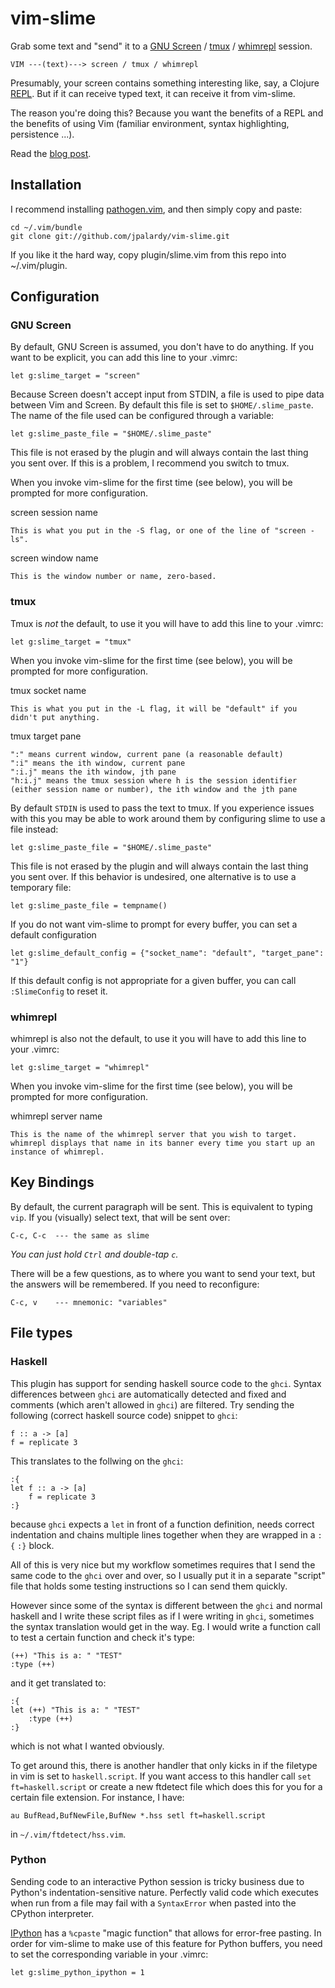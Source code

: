 vim-slime
=========

Grab some text and "send" it to a [GNU Screen](http://www.gnu.org/software/screen/) / [tmux](http://tmux.sourceforge.net/) / [whimrepl](https://github.com/malyn/lein-whimrepl) session.

    VIM ---(text)---> screen / tmux / whimrepl

Presumably, your screen contains something interesting like, say, a Clojure [REPL](http://en.wikipedia.org/wiki/REPL). But if it can
receive typed text, it can receive it from vim-slime.

The reason you're doing this? Because you want the benefits of a REPL and the benefits of using Vim (familiar environment, syntax highlighting, persistence ...).

Read the [blog post](http://technotales.wordpress.com/2007/10/03/like-slime-for-vim/).

Installation
------------

I recommend installing [pathogen.vim](https://github.com/tpope/vim-pathogen), and
then simply copy and paste:

    cd ~/.vim/bundle
    git clone git://github.com/jpalardy/vim-slime.git

If you like it the hard way, copy plugin/slime.vim from this repo into ~/.vim/plugin.

Configuration
-------------

### GNU Screen

By default, GNU Screen is assumed, you don't have to do anything. If you want
to be explicit, you can add this line to your .vimrc:

    let g:slime_target = "screen"

Because Screen doesn't accept input from STDIN, a file is used to pipe data
between Vim and Screen. By default this file is set to `$HOME/.slime_paste`.
The name of the file used can be configured through a variable:

    let g:slime_paste_file = "$HOME/.slime_paste"

This file is not erased by the plugin and will always contain the last thing
you sent over. If this is a problem, I recommend you switch to tmux.

When you invoke vim-slime for the first time (see below), you will be prompted for more configuration.

screen session name

    This is what you put in the -S flag, or one of the line of "screen -ls".

screen window name

    This is the window number or name, zero-based.

### tmux

Tmux is *not* the default, to use it you will have to add this line to your .vimrc:

    let g:slime_target = "tmux"

When you invoke vim-slime for the first time (see below), you will be prompted for more configuration.

tmux socket name

    This is what you put in the -L flag, it will be "default" if you didn't put anything.

tmux target pane

    ":" means current window, current pane (a reasonable default)
    ":i" means the ith window, current pane
    ":i.j" means the ith window, jth pane
    "h:i.j" means the tmux session where h is the session identifier (either session name or number), the ith window and the jth pane

By default `STDIN` is used to pass the text to tmux.
If you experience issues with this you may be able to work around them
by configuring slime to use a file instead:

    let g:slime_paste_file = "$HOME/.slime_paste"

This file is not erased by the plugin and will always contain the last thing
you sent over.  If this behavior is undesired, one alternative is to use a temporary file:

    let g:slime_paste_file = tempname()

If you do not want vim-slime to prompt for every buffer, you can set a default configuration

    let g:slime_default_config = {"socket_name": "default", "target_pane": "1"}

If this default config is not appropriate for a given buffer, you can call `:SlimeConfig`
to reset it.

### whimrepl

whimrepl is also not the default, to use it you will have to add this line to your .vimrc:

    let g:slime_target = "whimrepl"

When you invoke vim-slime for the first time (see below), you will be prompted for more configuration.

whimrepl server name

    This is the name of the whimrepl server that you wish to target.  whimrepl displays that name in its banner every time you start up an instance of whimrepl.

Key Bindings
------------

By default, the current paragraph will be sent. This is equivalent to typing `vip`. If you (visually) select text, that will be sent over:

    C-c, C-c  --- the same as slime

_You can just hold `Ctrl` and double-tap `c`._

There will be a few questions, as to where you want to send your text, but the answers will be remembered. If you need to reconfigure:

    C-c, v    --- mnemonic: "variables"

File types
----------

### Haskell

This plugin has support for sending haskell source code to the `ghci`. Syntax differences between `ghci`
are automatically detected and fixed and comments (which aren't allowed in `ghci`) are filtered. Try
sending the following (correct haskell source code) snippet to `ghci`:

    f :: a -> [a]
    f = replicate 3

This translates to the follwing on the `ghci`:

    :{
    let f :: a -> [a]
        f = replicate 3
    :}

because `ghci` expects a `let` in front of a function definition, needs correct indentation and chains multiple lines together
when they are wrapped in a `:{` `:}` block.

All of this is very nice but my workflow sometimes requires that I send the same code to the `ghci` over
and over, so I usually put it in a separate "script" file that holds some testing instructions
so I can send them quickly.

However since some of the syntax is different between the `ghci` and normal haskell
and I write these script files as if I were writing in `ghci`, sometimes the syntax translation would get in 
the way. Eg. I would write a function call to test a certain function and check it's type:

    (++) "This is a: " "TEST"
    :type (++)

and it get translated to:

    :{
    let (++) "This is a: " "TEST"
        :type (++)
    :}

which is not what I wanted obviously.

To get around this, there is another handler that only kicks in if the filetype in vim is set to `haskell.script`.
If you want access to this handler call `set ft=haskell.script` or create a new ftdetect file which does this for you
for a certain file extension. For instance, I have:

    au BufRead,BufNewFile,BufNew *.hss setl ft=haskell.script

in `~/.vim/ftdetect/hss.vim`.

### Python

Sending code to an interactive Python session is tricky business due to Python's indentation-sensitive nature.
Perfectly valid code which executes when run from a file may fail with a `SyntaxError` when pasted into the CPython interpreter.

[IPython](http://ipython.org/) has a `%cpaste` "magic function" that allows for error-free pasting.
In order for vim-slime to make use of this feature for Python buffers, you need to set the corresponding variable in your .vimrc:

    let g:slime_python_ipython = 1
